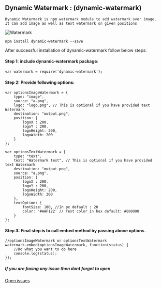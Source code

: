 ## Dynamic Watermark : (dynamic-watermark)
    Dynamic Watermark is npm watermark module to add watermark over image. It can add image as well as text watermark on given positions

![Watermark](https://github.com/navjotdhanawat/dynamic-watermark/blob/master/sample-watermark.jpg?style=centerme)

```
npm install dynamic-watermark --save

```


After successful installation of dynamic-watermark follow below steps:

#### Step 1: include dynamic-watermark package:
```
var watermark = require('dynamic-watermark');
```

#### Step 2: Provide following options:
```
var optionsImageWatermark = {
    type: "image",
    source: "a.png",
    logo: "logo.png", // This is optional if you have provided text Watermark
    destination: "output.png",
    position: {
        logoX : 200,
        logoY : 200,
        logoHeight: 200,
        logoWidth: 200
    }
};

var optionsTextWatermark = {
    type: "text",
    text: "Watermark text", // This is optional if you have provided text Watermark
    destination: "output.png",
    source: "a.png",
    position: {
        logoX : 200,
        logoY : 200,
        logoHeight: 200,
        logoWidth: 200
    },
    textOption: {
        fontSize: 100, //In px default : 20
        color: '#AAF122' // Text color in hex default: #000000
    }
};
```
#### Step 3: Final step is to call embed method by passing above options.
```
//optionsImageWatermark or optionsTextWatermark
watermark.embed(optionsImageWatermark, function(status) {
    //Do what you want to do here
    console.log(status);
});
```

##### If you are facing any issue then dont forget to open
[Open issues](https://github.com/navjotdhanawat/dynamic-watermark/issues)
